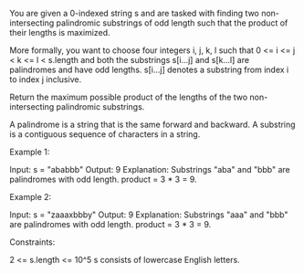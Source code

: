 You are given a 0-indexed string s and are tasked with finding two
non-intersecting palindromic substrings of odd length such that the product
of their lengths is maximized.

More formally, you want to choose four integers i, j, k, l such that 0 <= i
<= j < k <= l < s.length and both the substrings s[i...j] and s[k...l] are
palindromes and have odd lengths. s[i...j] denotes a substring from index i
to index j inclusive.

Return the maximum possible product of the lengths of the two
non-intersecting palindromic substrings.

A palindrome is a string that is the same forward and backward. A substring
is a contiguous sequence of characters in a string.


Example 1:


Input: s = "ababbb"
Output: 9
Explanation: Substrings "aba" and "bbb" are palindromes with odd length.
product = 3 * 3 = 9.


Example 2:


Input: s = "zaaaxbbby"
Output: 9
Explanation: Substrings "aaa" and "bbb" are palindromes with odd length.
product = 3 * 3 = 9.



Constraints:


2 <= s.length <= 10^5
s consists of lowercase English letters.




